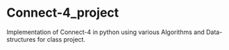 # Connect-4_project
Implementation of Connect-4 in python using various Algorithms and Data-structures for class project.

